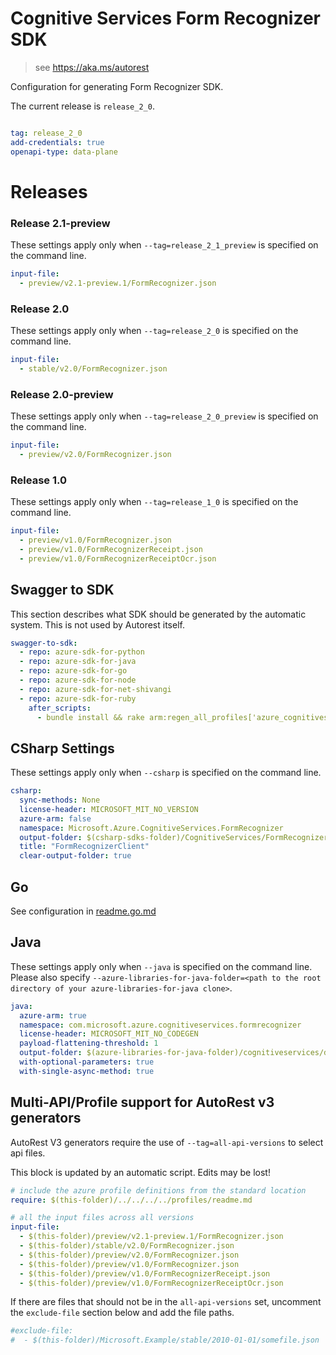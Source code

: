 # Cognitive Services Form Recognizer SDK

> see https://aka.ms/autorest

Configuration for generating Form Recognizer SDK.

The current release is `release_2_0`.

``` yaml

tag: release_2_0
add-credentials: true
openapi-type: data-plane
```

# Releases

### Release 2.1-preview
These settings apply only when `--tag=release_2_1_preview` is specified on the command line.
``` yaml $(tag) == 'release_2_1_preview'
input-file: 
  - preview/v2.1-preview.1/FormRecognizer.json
```

### Release 2.0
These settings apply only when `--tag=release_2_0` is specified on the command line.

``` yaml $(tag) == 'release_2_0'
input-file: 
  - stable/v2.0/FormRecognizer.json
```

### Release 2.0-preview
These settings apply only when `--tag=release_2_0_preview` is specified on the command line.

``` yaml $(tag) == 'release_2_0_preview'
input-file: 
  - preview/v2.0/FormRecognizer.json
```


### Release 1.0
These settings apply only when `--tag=release_1_0` is specified on the command line.

``` yaml $(tag) == 'release_1_0'
input-file: 
  - preview/v1.0/FormRecognizer.json
  - preview/v1.0/FormRecognizerReceipt.json
  - preview/v1.0/FormRecognizerReceiptOcr.json
```

## Swagger to SDK

This section describes what SDK should be generated by the automatic system.
This is not used by Autorest itself.

``` yaml $(swagger-to-sdk)
swagger-to-sdk:
  - repo: azure-sdk-for-python
  - repo: azure-sdk-for-java
  - repo: azure-sdk-for-go
  - repo: azure-sdk-for-node
  - repo: azure-sdk-for-net-shivangi
  - repo: azure-sdk-for-ruby
    after_scripts:
      - bundle install && rake arm:regen_all_profiles['azure_cognitiveservices_formrecognizer']
```


## CSharp Settings
These settings apply only when `--csharp` is specified on the command line.
``` yaml $(csharp)
csharp:
  sync-methods: None
  license-header: MICROSOFT_MIT_NO_VERSION
  azure-arm: false
  namespace: Microsoft.Azure.CognitiveServices.FormRecognizer
  output-folder: $(csharp-sdks-folder)/CognitiveServices/FormRecognizer/src/Generated
  title: "FormRecognizerClient"
  clear-output-folder: true
```

## Go

See configuration in [readme.go.md](./readme.go.md)

## Java

These settings apply only when `--java` is specified on the command line.
Please also specify `--azure-libraries-for-java-folder=<path to the root directory of your azure-libraries-for-java clone>`.

``` yaml $(java)
java:
  azure-arm: true
  namespace: com.microsoft.azure.cognitiveservices.formrecognizer
  license-header: MICROSOFT_MIT_NO_CODEGEN
  payload-flattening-threshold: 1
  output-folder: $(azure-libraries-for-java-folder)/cognitiveservices/data-plane/vision/formrecognizer
  with-optional-parameters: true
  with-single-async-method: true
```

## Multi-API/Profile support for AutoRest v3 generators 

AutoRest V3 generators require the use of `--tag=all-api-versions` to select api files.

This block is updated by an automatic script. Edits may be lost!

``` yaml $(tag) == 'all-api-versions' /* autogenerated */
# include the azure profile definitions from the standard location
require: $(this-folder)/../../../../profiles/readme.md

# all the input files across all versions
input-file:
  - $(this-folder)/preview/v2.1-preview.1/FormRecognizer.json
  - $(this-folder)/stable/v2.0/FormRecognizer.json
  - $(this-folder)/preview/v2.0/FormRecognizer.json
  - $(this-folder)/preview/v1.0/FormRecognizer.json
  - $(this-folder)/preview/v1.0/FormRecognizerReceipt.json
  - $(this-folder)/preview/v1.0/FormRecognizerReceiptOcr.json

```

If there are files that should not be in the `all-api-versions` set, 
uncomment the  `exclude-file` section below and add the file paths.

``` yaml $(tag) == 'all-api-versions'
#exclude-file: 
#  - $(this-folder)/Microsoft.Example/stable/2010-01-01/somefile.json
```
